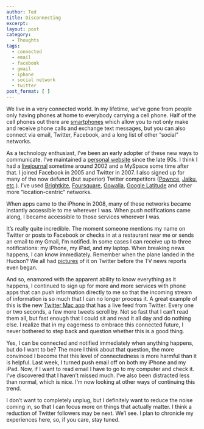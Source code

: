 ```yaml
---
author: Ted
title: Disconnecting
excerpt:
layout: post
category:
  - Thoughts
tags:
  - connected
  - email
  - facebook
  - gmail
  - iphone
  - social network
  - twitter
post_format: [ ]
---
```

We live in a very connected world. In my lifetime, we’ve gone from people only having phones at home to everybody carrying a cell phone. Half of the cell phones out there are [smartphones][1] which allow you to not only make and receive phone calls and exchange text messages, but you can also connect via email, Twitter, Facebook, and a long list of other “social” networks.

As a technology enthusiast, I’ve been an early adopter of these new ways to communicate. I’ve maintained a [personal website][2] since the late 90s. I think I had a [livejournal][3] sometime around 2002 and a MySpace some time after that. I joined Facebook in 2005 and Twitter in 2007. I also signed up for many of the now defunct (but superior) Twitter competitors ([Pownce][4], [Jaiku][5], [etc][6].). I’ve used [Brightkite][7], [Foursquare][8], [Gowalla][9], [Google Latitude][10] and other more “location-centric” networks.

When apps came to the iPhone in 2008, many of these networks became instantly accessible to me wherever I was. When push notifications came along, I became accessible to those services wherever I was.

It’s really quite incredible. The moment someone mentions my name on Twitter or posts to Facebook or checks in at a restaurant near me or sends an email to my Gmail, I’m notified. In some cases I can receive up to three notifications: my iPhone, my iPad, and my laptop. When breaking news happens, I can know immediately. Remember when the plane landed in the Hudson? We all had [pictures][11] of it on Twitter before the TV news reports even began.

And so, enamored with the apparent ability to know everything as it happens, I continued to sign up for more and more services with phone apps that can push information directly to me so that the incoming stream of information is so much that I can no longer process it. A great example of this is the new [Twitter Mac app][12] that has a live feed from Twitter. Every one or two seconds, a few more tweets scroll by. Not so fast that I can’t read them all, but fast enough that I could sit and read it all day and do nothing else. I realize that in my eagerness to embrace this connected future, I never bothered to step back and question whether this is a good thing.

Yes, I can be connected and notified immediately when anything happens, but do I want to be? The more I think about that question, the more convinced I become that this level of connectedness is more harmful than it is helpful. Last week, I turned push email off on both my iPhone and my iPad. Now, if I want to read email I have to go to my computer and check it. I’ve discovered that I haven’t missed much. I’ve also been distracted less than normal, which is nice. I’m now looking at other ways of continuing this trend.

I don’t want to completely unplug, but I definitely want to reduce the noise coming in, so that I can focus more on things that actually matter. I think a reduction of Twitter followers may be next. We’l see. I plan to chronicle my experiences here, so, if you care, stay tuned.

 [1]: http://en.wikipedia.org/wiki/Smartphone
 [2]: http://tedchoward.com/geocities
 [3]: http://en.wikipedia.org/wiki/Livejournal
 [4]: http://en.wikipedia.org/wiki/Pownce
 [5]: http://en.wikipedia.org/wiki/Jaiku
 [6]: http://en.wikipedia.org/wiki/List_of_defunct_social_networking_websites
 [7]: http://brightkite.com/
 [8]: http://foursquare.com/
 [9]: http://gowalla.com/
 [10]: http://www.google.com/mobile/latitude/
 [11]: http://twitpic.com/135xa
 [12]: http://itunes.apple.com/us/app/twitter/id409789998?mt=12
